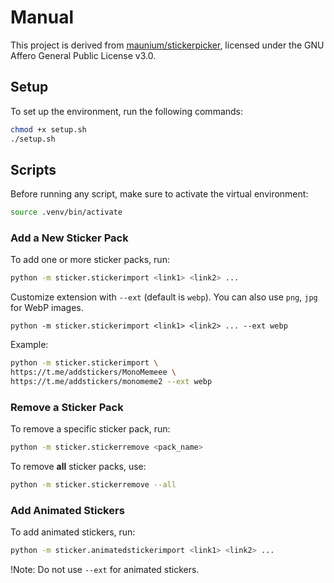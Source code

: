 # Manual
This project is derived from [maunium/stickerpicker](https://github.com/maunium/stickerpicker), licensed under the GNU Affero General Public License v3.0.
## Setup

To set up the environment, run the following commands:

```bash
chmod +x setup.sh
./setup.sh
```

## Scripts

Before running any script, make sure to activate the virtual environment:

```bash
source .venv/bin/activate
```

### Add a New Sticker Pack

To add one or more sticker packs, run:

```bash
python -m sticker.stickerimport <link1> <link2> ...
```

Customize extension with `--ext` (default is `webp`). You can also use `png`, `jpg` for WebP images.
```
python -m sticker.stickerimport <link1> <link2> ... --ext webp
```
Example:
```bash
python -m sticker.stickerimport \
https://t.me/addstickers/MonoMemeee \
https://t.me/addstickers/monomeme2 --ext webp
```

### Remove a Sticker Pack

To remove a specific sticker pack, run:

```bash
python -m sticker.stickerremove <pack_name>
```

To remove **all** sticker packs, use:

```bash
python -m sticker.stickerremove --all
```


### Add Animated Stickers
To add animated stickers, run:
```bash
python -m sticker.animatedstickerimport <link1> <link2> ...
```
!Note: Do not use `--ext` for animated stickers.
